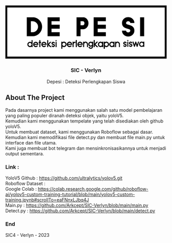 <a name="readme-top"></a>
<!-- PROJECT LOGO -->
<br />
<div align="center">
  <a href="https://github.com/Arkcept/SIC-Verlyn.git">
    <img src="depesilogo.png" alt="Logo">
  </a>

  <h3 align="center">SIC - Verlyn</h3>

  <p align="center">
    Depesi : Deteksi Perlengkapan Siswa
  </p>
</div>


<!-- ABOUT THE PROJECT -->
## About The Project

Pada dasarnya project kami menggunakan salah satu model pembelajaran yang paling populer diranah deteksi objek, yaitu yoloV5.
<br>
Kemudian kami menggunakan tempelate yang telah disediakan oleh github yoloV5.
<br>
Untuk membuat dataset, kami menggunakan Roboflow sebagai dasar.
<br>
Kemudian kami memodifikasi file detect.py dan membuat file main.py untuk interface dan file utama.
<br>
Kami juga membuat bot telegram dan mensinkronisasikannya untuk menjadi output sementara.


### Link :

YoloV5 Github : https://github.com/ultralytics/yolov5.git
<br>
Roboflow Dataset : 
<br>
Google Colab : https://colab.research.google.com/github/roboflow-ai/yolov5-custom-training-tutorial/blob/main/yolov5-custom-training.ipynb#scrollTo=eaFNnxLJbq4J
<br>
Main.py : https://github.com/Arkcept/SIC-Verlyn/blob/main/main.py
<br>
Detect.py : https://github.com/Arkcept/SIC-Verlyn/blob/main/detect.py

### End
SIC4 - Verlyn - 2023


